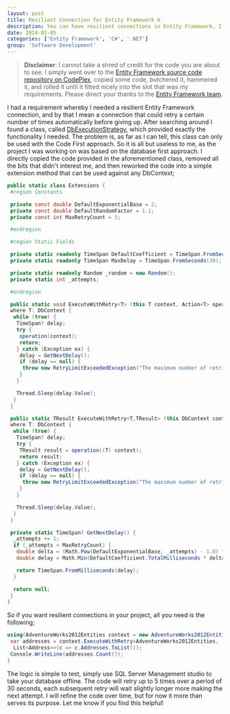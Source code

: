 ```yaml
---
layout: post
title: Resilient Connection for Entity Framework 6
description: You can have resilient connections in Entity Framework, I mean a connection that could retry a certain number of times automatically before giving up.
date: 2014-02-05
categories: ['Entity Framework', 'C#', '.NET']
group: 'Software Development'
---
```


> **Disclaimer**: I cannot take a shred of credit for the code you are about to see. I simply went over to the [Entity Framework source code repository on CodePlex](http://entityframework.codeplex.com/SourceControl/latest 'Entity Framework'), copied some code, butchered it, hammered it, and rolled it until it fitted nicely into the slot that was my requirements. Please direct your thanks to the [Entity Framework team](http://entityframework.codeplex.com/team/view 'Entity Framework Team').

I had a requirement whereby I needed a resilient Entity Framework connection, and by that I mean a connection that could retry a certain number of times automatically before giving up. After searching around I found a class, called [DbExecutionStrategy](http://entityframework.codeplex.com/SourceControl/latest#src/EntityFramework/Infrastructure/DbExecutionStrategy.cs 'DbExecutionStrategy'), which provided exactly the functionality I needed. The problem is, as far as I can tell, this class can only be used with the Code First approach. So it is all but useless to me, as the project I was working on was based on the database first approach. I directly copied the code provided in the aforementioned class, removed all the bits that didn't interest me, and then reworked the code into a simple extension method that can be used against any DbContext;

```csharp
public static class Extensions {
 #region Constants

 private const double DefaultExponentialBase = 2;
 private const double DefaultRandomFactor = 1.1;
 private const int MaxRetryCount = 5;

 #endregion

 #region Static Fields

 private static readonly TimeSpan DefaultCoefficient = TimeSpan.FromSeconds(1);
 private static readonly TimeSpan MaxDelay = TimeSpan.FromSeconds(30);

 private static readonly Random _random = new Random();
 private static int _attempts;

 #endregion

 public static void ExecuteWithRetry<T> (this T context, Action<T> operation)
 where T: DbContext {
  while (true) {
   TimeSpan? delay;
   try {
    operation(context);
    return;
   } catch (Exception ex) {
    delay = GetNextDelay();
    if (delay == null) {
     throw new RetryLimitExceededException("The maximum number of retries has been reached", ex);
    }
   }

   Thread.Sleep(delay.Value);
  }
 }

 public static TResult ExecuteWithRetry<T,TResult> (this DbContext context, Func<T,TResult> operation)
 where T: DbContext {
  while (true) {
   TimeSpan? delay;
   try {
    TResult result = operation((T) context);
    return result;
   } catch (Exception ex) {
    delay = GetNextDelay();
    if (delay == null) {
     throw new RetryLimitExceededException("The maximum number of retries has been reached", ex);
    }
   }

   Thread.Sleep(delay.Value);
  }
 }

 private static TimeSpan? GetNextDelay() {
  _attempts += 1;
  if (_attempts < MaxRetryCount) {
   double delta = (Math.Pow(DefaultExponentialBase, _attempts) - 1.0) * (1.0 + _random.NextDouble() * (DefaultRandomFactor - 1.0));
   double delay = Math.Min(DefaultCoefficient.TotalMilliseconds * delta, MaxDelay.TotalMilliseconds);

   return TimeSpan.FromMilliseconds(delay);
  }

  return null;
 }
}
```

So if you want resilient connections in your project, all you need is the following;

```csharp
using(AdventureWorks2012Entities context = new AdventureWorks2012Entities()) {
 var addresses = context.ExecuteWithRetry<AdventureWorks2012Entities,
  List<Address>>(c => c.Addresses.ToList());
 Console.WriteLine(addresses.Count());
}
```

The logic is simple to test, simply use SQL Server Management studio to take your database offline. The code will retry up to 5 times over a period of 30 seconds, each subsequent retry will wait slightly longer more making the next attempt. I will refine the code over time, but for now it more than serves its purpose. Let me know if you find this helpful!

